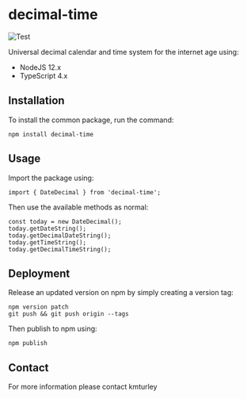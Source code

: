 # decimal-time
![Test](https://github.com/kmturley/decimal-time/workflows/Test/badge.svg)

Universal decimal calendar and time system for the internet age using:

* NodeJS 12.x
* TypeScript 4.x


## Installation

To install the common package, run the command:

    npm install decimal-time


## Usage

Import the package using:

    import { DateDecimal } from 'decimal-time';

Then use the available methods as normal:

    const today = new DateDecimal();
    today.getDateString();
    today.getDecimalDateString();
    today.getTimeString();
    today.getDecimalTimeString();


## Deployment

Release an updated version on npm by simply creating a version tag:

    npm version patch
    git push && git push origin --tags

Then publish to npm using:

    npm publish


## Contact

For more information please contact kmturley
